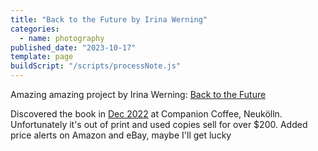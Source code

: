 ```yaml
---
title: "Back to the Future by Irina Werning"
categories:
  - name: photography
published_date: "2023-10-17"
template: page
buildScript: "/scripts/processNote.js"
---
```


Amazing amazing project by Irina Werning: [Back to the Future](https://irinawerning.com/back-to-the-future/)

Discovered the book in [Dec 2022](https://clarale.com/posts/21-berlin-post-christmas/) at Companion Coffee, Neukölln. Unfortunately it's out of print and used copies sell for over $200. Added price alerts on Amazon and eBay, maybe I'll get lucky
